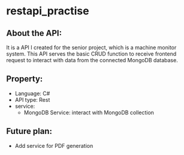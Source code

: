 # restapi_practise
## About the API:
It is a API I created for the senior project, which is a machine monitor system. This API serves the basic CRUD function to receive frontend request to interact with data from the connected MongoDB database.
## Property:
* Language: C#
* API type: Rest
* service: 
  * MongoDB Service: interact with MongoDB collection
  
 ## Future plan:
 * Add service for PDF generation
